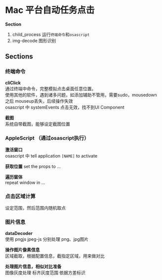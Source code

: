 # Mac 平台自动任务点击

**Section** 
1. child_process 运行`终端命令`和`osascript`
2. img-decode 图形识别


## Sections

### 终端命令  

**cliClick**  
通过终端中命令，完整模拟点击桌面任意位置。  
使用其他的软件，遇到诸多问题，如添加辅助不管用，需要sudo，mousedown 之后 mouseup丢失，后续操作失效    
osascript 中 systemEvents 点击无效，找不到UI Component

**截图**  
系统自带截图，能够设定截图位置

### AppleScript （通过osascript执行）

**激活窗口**  
osascript 中 tell application `[NAME]` to activate  

**获取位置**
set the props to ... 

**遍历窗体**  
repeat window in ...

### 点击区域计算  

设定范围，然后范围内随机取点

### 图片信息

**dataDecoder**  
使用 pngjs jpeg-js 分别处理 png、jpg图片

**操作图片像素信息**  
区域截取，根据配置信息，截指定区域，用来做对比

**处理图片信息，相似对比准备**  
图像灰度处理
标齐灰度范围
依据方差标识
